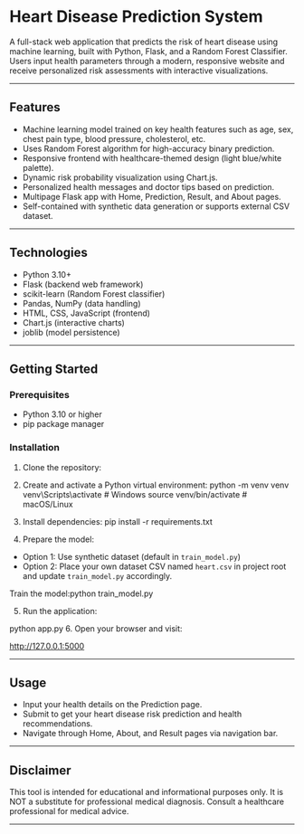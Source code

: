 # Heart Disease Prediction System

A full-stack web application that predicts the risk of heart disease using machine learning, built with Python, Flask, and a Random Forest Classifier. Users input health parameters through a modern, responsive website and receive personalized risk assessments with interactive visualizations.

---

## Features

- Machine learning model trained on key health features such as age, sex, chest pain type, blood pressure, cholesterol, etc.
- Uses Random Forest algorithm for high-accuracy binary prediction.
- Responsive frontend with healthcare-themed design (light blue/white palette).
- Dynamic risk probability visualization using Chart.js.
- Personalized health messages and doctor tips based on prediction.
- Multipage Flask app with Home, Prediction, Result, and About pages.
- Self-contained with synthetic data generation or supports external CSV dataset.

---

## Technologies

- Python 3.10+
- Flask (backend web framework)
- scikit-learn (Random Forest classifier)
- Pandas, NumPy (data handling)
- HTML, CSS, JavaScript (frontend)
- Chart.js (interactive charts)
- joblib (model persistence)

---

## Getting Started

### Prerequisites

- Python 3.10 or higher
- pip package manager

### Installation

1. Clone the repository:


2. Create and activate a Python virtual environment:
python -m venv venv
venv\Scripts\activate # Windows
source venv/bin/activate # macOS/Linux

3. Install dependencies:
pip install -r requirements.txt

4. Prepare the model:

- Option 1: Use synthetic dataset (default in `train_model.py`)
- Option 2: Place your own dataset CSV named `heart.csv` in project root and update `train_model.py` accordingly.

Train the model:python train_model.py

5. Run the application:

python app.py
6. Open your browser and visit:

http://127.0.0.1:5000

---

## Usage

- Input your health details on the Prediction page.
- Submit to get your heart disease risk prediction and health recommendations.
- Navigate through Home, About, and Result pages via navigation bar.

---
## Disclaimer

This tool is intended for educational and informational purposes only. It is NOT a substitute for professional medical diagnosis. Consult a healthcare professional for medical advice.

---
